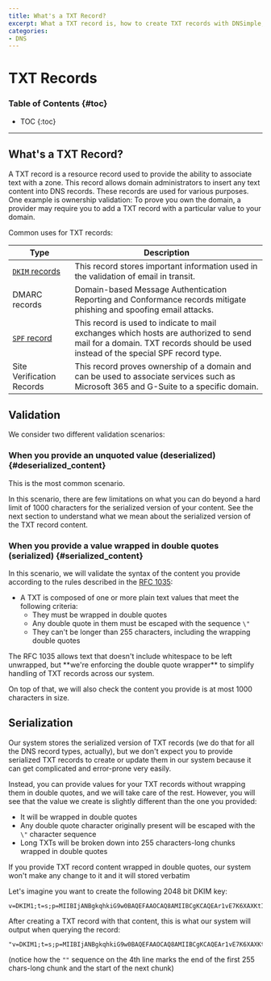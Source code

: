 ```yaml
---
title: What's a TXT Record?
excerpt: What a TXT record is, how to create TXT records with DNSimple, and other details about how we manage them.
categories:
- DNS
---
```


# TXT Records

### Table of Contents {#toc}

* TOC
{:toc}  

---

## What's a TXT Record?

A TXT record is a resource record used to provide the ability to associate text with a zone. This record allows domain administrators to insert any text content into DNS records. These records are used for various purposes. One example is ownership validation: To prove you own the domain, a provider may require you to add a TXT record with a particular value to your domain.

Common uses for TXT records:

| Type                                    | Description                                                                                                                                                                |
|-----------------------------------------|----------------------------------------------------------------------------------------------------------------------------------------------------------------------------|
| [`DKIM` records](/articles/dkim-record) | This record stores important information used in the validation of email in transit.                                                                                       |
| DMARC records                           | Domain-based Message Authentication Reporting and Conformance records mitigate phishing and spoofing email attacks.                                                        |
| [`SPF` record](/articles/spf-record/)   | This record is used to indicate to mail exchanges which hosts are authorized to send mail for a domain. TXT records should be used instead of the special SPF record type. |
| Site Verification Records               | This record proves ownership of a domain and can be used to associate services such as Microsoft 365 and G-Suite to a specific domain.                                     |

## Validation

We consider two different validation scenarios:

### When you provide an unquoted value (deserialized) {#deserialized_content}

This is the most common scenario.

In this scenario, there are few limitations on what you can do beyond a hard limit of 1000 characters for the serialized version of your content. See the next section to understand what we mean about the serialized version of the TXT record content.

### When you provide a value wrapped in double quotes (serialized) {#serialized_content}

In this scenario, we will validate the syntax of the content you provide according to the rules described in the [RFC 1035](https://www.rfc-editor.org/rfc/rfc1035):
- A TXT is composed of one or more plain text values that meet the following criteria:
  - They must be wrapped in double quotes
  - Any double quote in them must be escaped with the sequence `\"`
  - They can't be longer than 255 characters, including the wrapping double quotes

<note>
The RFC 1035 allows text that doesn't include whitespace to be left unwrapped, but **we're enforcing the double quote wrapper** to simplify handling of TXT records across our system.
</note>

On top of that, we will also check the content you provide is at most 1000 characters in size.

## Serialization

Our system stores the serialized version of TXT records (we do that for all the DNS record types, actually), but we don't expect you to provide serialized TXT records to create or update them in our system because it can get complicated and error-prone very easily.

Instead, you can provide values for your TXT records without wrapping them in double quotes, and we will take care of the rest. However, you will see that the value we create is slightly different than the one you provided:
- It will be wrapped in double quotes
- Any double quote character originally present will be escaped with the `\"` character sequence
- Long TXTs will be broken down into 255 characters-long chunks wrapped in double quotes

<note>
If you provide TXT record content wrapped in double quotes, our system won't make any change to it and it will stored verbatim
</note>

Let's imagine you want to create the following 2048 bit DKIM key:
```
v=DKIM1;t=s;p=MIIBIjANBgkqhkiG9w0BAQEFAAOCAQ8AMIIBCgKCAQEAr1vE7K6XAXKtID2wSBKpHW1cBCghiYvmry5vhYLySPltIpvYvzl5WGAgFTCcOF2QO8BLYvoihjr0oC84LjVt7xO3ZUaG3my3wWQcF0WObJwADl/GawBuum/4lcbJmlLHnqetfGR37WUG+t0NKK+Cz4xRkdtgYPZMYpmNirlhIwHWSNftqD6XI5DEA0LtwCb4gMahkWIKhTuukrVoYh58x7vI7g22AHheo+eypvcjx0SrQn9JnoVuL4mEin9FaSaLOGUah842fy3e21LOdB++yDxER4pha2hbpJHU5imcltOlsILPL1bvRlDaL9ZeN/Yjjyf3ZLEE0hgo94rrnXzM/QIDAQAB
```

After creating a TXT record with that content, this is what our system will output when querying the record:

```
"v=DKIM1;t=s;p=MIIBIjANBgkqhkiG9w0BAQEFAAOCAQ8AMIIBCgKCAQEAr1vE7K6XAXKtID2wSBKpHW1cBCghiYvmry5vhYLySPltIpvYvzl5WGAgFTCcOF2QO8BLYvoihjr0oC84LjVt7xO3ZUaG3my3wWQcF0WObJwADl/GawBuum/4lcbJmlLHnqetfGR37WUG+t0NKK+Cz4xRkdtgYPZMYpmNirlhIwHWSNftqD6XI5DEA0LtwCb4gMa""hkWIKhTuukrVoYh58x7vI7g22AHheo+eypvcjx0SrQn9JnoVuL4mEin9FaSaLOGUah842fy3e21LOdB++yDxER4pha2hbpJHU5imcltOlsILPL1bvRlDaL9ZeN/Yjjyf3ZLEE0hgo94rrnXzM/QIDAQAB"
```
(notice how the `""` sequence on the 4th line marks the end of the first 255 chars-long chunk and the start of the next chunk)